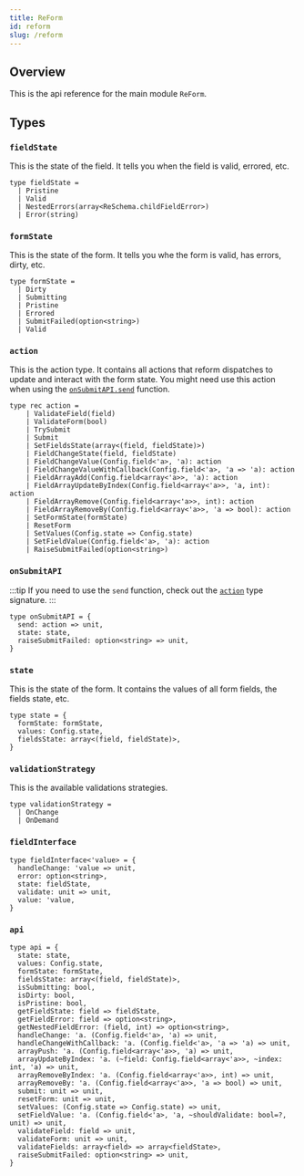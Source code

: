 ```yaml
---
title: ReForm
id: reform
slug: /reform
---
```


## Overview 
This is the api reference for the main module `ReForm`.

## Types

### `fieldState`
This is the state of the field. It tells you when the field is valid, errored, etc.
```rescript
type fieldState =
  | Pristine
  | Valid
  | NestedErrors(array<ReSchema.childFieldError>)
  | Error(string)
```

### `formState`
This is the state of the form. It tells you whe  the form is valid, has errors, dirty, etc.
```rescript
type formState =
  | Dirty
  | Submitting
  | Pristine
  | Errored
  | SubmitFailed(option<string>)
  | Valid
  ```

### `action`
This is the action type. It contains all actions that reform dispatches to update and interact with the form state.
You might need use this action when using the [`onSubmitAPI.send`](/docs/reform#onsubmitapi) function.
```rescript
type rec action =
    | ValidateField(field)
    | ValidateForm(bool)
    | TrySubmit
    | Submit
    | SetFieldsState(array<(field, fieldState)>)
    | FieldChangeState(field, fieldState)
    | FieldChangeValue(Config.field<'a>, 'a): action
    | FieldChangeValueWithCallback(Config.field<'a>, 'a => 'a): action
    | FieldArrayAdd(Config.field<array<'a>>, 'a): action
    | FieldArrayUpdateByIndex(Config.field<array<'a>>, 'a, int): action
    | FieldArrayRemove(Config.field<array<'a>>, int): action
    | FieldArrayRemoveBy(Config.field<array<'a>>, 'a => bool): action
    | SetFormState(formState)
    | ResetForm
    | SetValues(Config.state => Config.state)
    | SetFieldValue(Config.field<'a>, 'a): action
    | RaiseSubmitFailed(option<string>)
```

### `onSubmitAPI`
:::tip
If you need to use the `send` function, check out the [`action`](/docs/reform#action) type signature.
:::
```rescript
type onSubmitAPI = {
  send: action => unit,
  state: state,
  raiseSubmitFailed: option<string> => unit,
}
```

### `state`
This is the state of the form. It contains the values of all form fields, the fields state, etc.
```rescript
type state = {
  formState: formState,
  values: Config.state,
  fieldsState: array<(field, fieldState)>,
}
```

### `validationStrategy`
This is the available validations strategies.
```rescript
type validationStrategy =
  | OnChange
  | OnDemand
  ```

### `fieldInterface`
```rescript
type fieldInterface<'value> = {
  handleChange: 'value => unit,
  error: option<string>,
  state: fieldState,
  validate: unit => unit,
  value: 'value,
}
```

### `api`
```rescript
type api = {
  state: state,
  values: Config.state,
  formState: formState,
  fieldsState: array<(field, fieldState)>,
  isSubmitting: bool,
  isDirty: bool,
  isPristine: bool,
  getFieldState: field => fieldState,
  getFieldError: field => option<string>,
  getNestedFieldError: (field, int) => option<string>,
  handleChange: 'a. (Config.field<'a>, 'a) => unit,
  handleChangeWithCallback: 'a. (Config.field<'a>, 'a => 'a) => unit,
  arrayPush: 'a. (Config.field<array<'a>>, 'a) => unit,
  arrayUpdateByIndex: 'a. (~field: Config.field<array<'a>>, ~index: int, 'a) => unit,
  arrayRemoveByIndex: 'a. (Config.field<array<'a>>, int) => unit,
  arrayRemoveBy: 'a. (Config.field<array<'a>>, 'a => bool) => unit,
  submit: unit => unit,
  resetForm: unit => unit,
  setValues: (Config.state => Config.state) => unit,
  setFieldValue: 'a. (Config.field<'a>, 'a, ~shouldValidate: bool=?, unit) => unit,
  validateField: field => unit,
  validateForm: unit => unit,
  validateFields: array<field> => array<fieldState>,
  raiseSubmitFailed: option<string> => unit,
}
```

